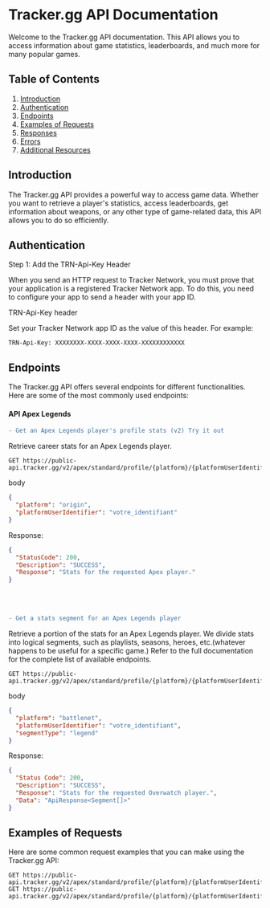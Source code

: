 # Tracker.gg API Documentation

Welcome to the Tracker.gg API documentation. This API allows you to access information about game statistics, leaderboards, and much more for many popular games.

## Table of Contents

1. [Introduction](#introduction)
2. [Authentication](#authentication)
3. [Endpoints](#endpoints)
4. [Examples of Requests](#examples-of-requests)
5. [Responses](#responses)
6. [Errors](#errors)
7. [Additional Resources](#additional-resources)

## Introduction

The Tracker.gg API provides a powerful way to access game data. Whether you want to retrieve a player's statistics, access leaderboards, get information about weapons, or any other type of game-related data, this API allows you to do so efficiently.

## Authentication

Step 1: Add the TRN-Api-Key Header

When you send an HTTP request to Tracker Network, you must prove that your application is a registered Tracker Network app. To do this, you need to configure your app to send a header with your app ID.

TRN-Api-Key header

Set your Tracker Network app ID as the value of this header. For example:

```http
TRN-Api-Key: XXXXXXXX-XXXX-XXXX-XXXX-XXXXXXXXXXXX
```

## Endpoints


The Tracker.gg API offers several endpoints for different functionalities. Here are some of the most commonly used endpoints:


#### API Apex Legends

```diff
- Get an Apex Legends player's profile stats (v2) Try it out
```
Retrieve career stats for an Apex Legends player.
```http
GET https://public-api.tracker.gg/v2/apex/standard/profile/{platform}/{platformUserIdentifier}
```
body
```json
{
  "platform": "origin",
  "platformUserIdentifier": "votre_identifiant"
}
```
Response:

```json
{
  "StatusCode": 200,
  "Description": "SUCCESS",
  "Response": "Stats for the requested Apex player."
}

```
<br> </br>
```diff
- Get a stats segment for an Apex Legends player
```

Retrieve a portion of the stats for an Apex Legends player. We divide stats into logical segments, such as playlists, seasons, heroes, etc.(whatever happens to be useful for a specific game.)
Refer to the full documentation for the complete list of available endpoints.

```http
GET https://public-api.tracker.gg/v2/apex/standard/profile/{platform}/{platformUserIdentifier}/segments/{segmentType}
```
body
```json
{
  "platform": "battlenet",
  "platformUserIdentifier": "votre_identifiant",
  "segmentType": "legend"
}

```
Response:
```json
{
  "Status Code": 200,
  "Description": "SUCCESS",
  "Response": "Stats for the requested Overwatch player.",
  "Data": "ApiResponse<Segment[]>"
}

```

## Examples of Requests

Here are some common request examples that you can make using the Tracker.gg API:

```http
GET https://public-api.tracker.gg/v2/apex/standard/profile/{platform}/{platformUserIdentifier}/segments/{segmentType}
GET https://public-api.tracker.gg/v2/apex/standard/profile/{platform}/{platformUserIdentifier}

